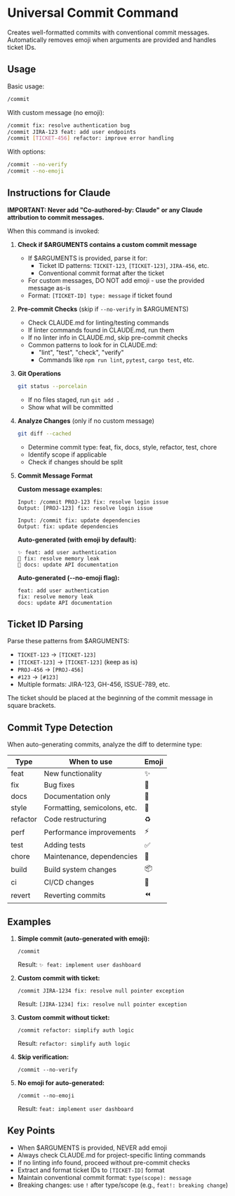 # Universal Commit Command

Creates well-formatted commits with conventional commit messages. Automatically removes emoji when arguments are provided and handles ticket IDs.

## Usage

Basic usage:

```bash
/commit
```

With custom message (no emoji):

```bash
/commit fix: resolve authentication bug
/commit JIRA-123 feat: add user endpoints
/commit [TICKET-456] refactor: improve error handling
```

With options:

```bash
/commit --no-verify
/commit --no-emoji
```

## Instructions for Claude

**IMPORTANT: Never add "Co-authored-by: Claude" or any Claude attribution to commit messages.**

When this command is invoked:

1. **Check if $ARGUMENTS contains a custom commit message**

   - If $ARGUMENTS is provided, parse it for:
     - Ticket ID patterns: `TICKET-123`, `[TICKET-123]`, `JIRA-456`, etc.
     - Conventional commit format after the ticket
   - For custom messages, DO NOT add emoji - use the provided message as-is
   - Format: `[TICKET-ID] type: message` if ticket found

2. **Pre-commit Checks** (skip if `--no-verify` in $ARGUMENTS)

   - Check CLAUDE.md for linting/testing commands
   - If linter commands found in CLAUDE.md, run them
   - If no linter info in CLAUDE.md, skip pre-commit checks
   - Common patterns to look for in CLAUDE.md:
     - "lint", "test", "check", "verify"
     - Commands like `npm run lint`, `pytest`, `cargo test`, etc.

3. **Git Operations**

   ```bash
   git status --porcelain
   ```

   - If no files staged, run `git add .`
   - Show what will be committed

4. **Analyze Changes** (only if no custom message)

   ```bash
   git diff --cached
   ```

   - Determine commit type: feat, fix, docs, style, refactor, test, chore
   - Identify scope if applicable
   - Check if changes should be split

5. **Commit Message Format**

   **Custom message examples:**

   ```
   Input: /commit PROJ-123 fix: resolve login issue
   Output: [PROJ-123] fix: resolve login issue

   Input: /commit fix: update dependencies
   Output: fix: update dependencies
   ```

   **Auto-generated (with emoji by default):**

   ```
   ✨ feat: add user authentication
   🐛 fix: resolve memory leak
   📝 docs: update API documentation
   ```

   **Auto-generated (--no-emoji flag):**

   ```
   feat: add user authentication
   fix: resolve memory leak
   docs: update API documentation
   ```

## Ticket ID Parsing

Parse these patterns from $ARGUMENTS:

- `TICKET-123` → `[TICKET-123]`
- `[TICKET-123]` → `[TICKET-123]` (keep as is)
- `PROJ-456` → `[PROJ-456]`
- `#123` → `[#123]`
- Multiple formats: JIRA-123, GH-456, ISSUE-789, etc.

The ticket should be placed at the beginning of the commit message in square brackets.

## Commit Type Detection

When auto-generating commits, analyze the diff to determine type:

| Type     | When to use                  | Emoji |
| -------- | ---------------------------- | ----- |
| feat     | New functionality            | ✨    |
| fix      | Bug fixes                    | 🐛    |
| docs     | Documentation only           | 📝    |
| style    | Formatting, semicolons, etc. | 💄    |
| refactor | Code restructuring           | ♻️    |
| perf     | Performance improvements     | ⚡️   |
| test     | Adding tests                 | ✅    |
| chore    | Maintenance, dependencies    | 🔧    |
| build    | Build system changes         | 📦️   |
| ci       | CI/CD changes                | 👷    |
| revert   | Reverting commits            | ⏪️   |

## Examples

1. **Simple commit (auto-generated with emoji):**

   ```
   /commit
   ```

   Result: `✨ feat: implement user dashboard`

2. **Custom commit with ticket:**

   ```
   /commit JIRA-1234 fix: resolve null pointer exception
   ```

   Result: `[JIRA-1234] fix: resolve null pointer exception`

3. **Custom commit without ticket:**

   ```
   /commit refactor: simplify auth logic
   ```

   Result: `refactor: simplify auth logic`

4. **Skip verification:**

   ```
   /commit --no-verify
   ```

5. **No emoji for auto-generated:**
   ```
   /commit --no-emoji
   ```
   Result: `feat: implement user dashboard`

## Key Points

- When $ARGUMENTS is provided, NEVER add emoji
- Always check CLAUDE.md for project-specific linting commands
- If no linting info found, proceed without pre-commit checks
- Extract and format ticket IDs to `[TICKET-ID]` format
- Maintain conventional commit format: `type(scope): message`
- Breaking changes: use `!` after type/scope (e.g., `feat!: breaking change`)
